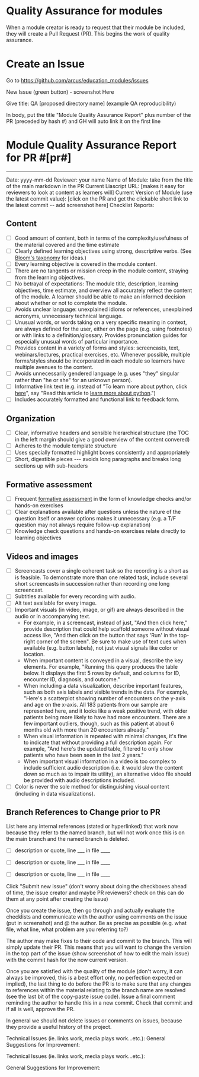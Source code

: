 # Quality Assurance for modules

When a module creator is ready to request that their module be included, they will create a Pull Request (PR).  This begins the work of quality assurance.

# Create an Issue

Go to https://github.com/arcus/education_modules/issues

New Issue (green button) - screenshot Here

Give title: QA [proposed directory name] (example QA reproducibility)

In body, put the title "Module Quality Assurance Report" plus number of the PR (preceded by hash #) and GH will auto link it on the first line

# Module Quality Assurance Report for PR #[pr#]  
----
Date: yyyy-mm-dd
Reviewer: your name
Name of Module: take from the title of the main markdown in the PR
Current Liascript URL: [makes it easy for reviewers to look at content as learners will]
Current Version of Module (use the latest commit value):  [click on the PR and get the clickable short link to the latest commit -- add screenshot here]
Checklist Reports:

## Content

* [ ] Good amount of content, both in terms of the complexity/usefulness of the material covered and the time estimate
* [ ] Clearly defined learning objectives using strong, descriptive verbs. (See [Bloom's taxonomy](https://cft.vanderbilt.edu/guides-sub-pages/blooms-taxonomy/) for ideas.)
* [ ] Every learning objective is covered in the module content.
* [ ] There are no tangents or mission creep in the module content, straying from the learning objectives.
* [ ] No betrayal of expectations: The module title, description, learning objectives, time estimate, and overview all accurately reflect the content of the module. A learner should be able to make an informed decision about whether or not to complete the module.
* [ ] Avoids unclear language: unexplained idioms or references, unexplained acronyms, unnecessary technical language.
* [ ] Unusual words, or words taking on a very specific meaning in context, are always defined for the user, either on the page (e.g. using footnotes) or with links to a definition/glossary. Provides pronunciation guides for especially unusual words of particular importance.
* [ ] Provides content in a variety of forms and styles: screencasts, text, webinars/lectures, practical exercises, etc. Whenever possible, multiple forms/styles should be incorporated in each module so learners have multiple avenues to the content.
* [ ] Avoids unnecessarily gendered language (e.g. uses "they" singular rather than "he or she" for an unknown person).
* [ ] Informative link text (e.g. instead of "To learn more about python, click [here](www.example.com)", say "Read this article to [learn more about python](www.example.com).")
* [ ] Includes accurately formatted and functional link to feedback form.

## Organization

* [ ] Clear, informative headers and sensible hierarchical structure (the TOC in the left margin should give a good overview of the content convered)
* [ ] Adheres to the module template structure
* [ ] Uses specially formatted highlight boxes consistently and appropriately
* [ ] Short, digestible pieces --- avoids long paragraphs and breaks long sections up with sub-headers

## Formative assessment

* [ ] Frequent [formative assessment](https://carpentries.github.io/instructor-training/02-practice-learning/#identifying-and-correcting-misconceptions) in the form of knowledge checks and/or hands-on exercises
* [ ] Clear explanations available after questions unless the nature of the question itself or answer options makes it unnecessary (e.g. a T/F question may not always require follow-up explanation)
* [ ] Knowledge check questions and hands-on exercises relate directly to learning objectives

## Videos and images

* [ ] Screencasts cover a single coherent task so the recording is a short as is feasible. To demonstrate more than one related task, include several short screencasts in succession rather than recording one long screencast.
* [ ] Subtitles available for every recording with audio.
* [ ] Alt text available for every image.
* [ ] Important visuals (in video, image, or gif) are always described in the audio or in accompanying text.
  - For example, in a screencast, instead of just, "And then click here," provide description that could help scaffold someone without visual access like, "And then click on the button that says 'Run' in the top-right corner of the screen". Be sure to make use of text cues when available (e.g. button labels), not just visual signals like color or location.
  - When important content is conveyed in a visual, describe the key elements. For example, "Running this query produces the table below. It displays the first 5 rows by default, and columns for ID, encounter ID, diagnosis, and outcome."
  - When including a data visualization, describe important features, such as both axis labels and visible trends in the data. For example, "Here's a scatterplot showing number of encounters on the y-axis and age on the x-axis. All 183 patients from our sample are represented here, and it looks like a weak positive trend, with older patients being more likely to have had more encounters. There are a few important outliers, though, such as this patient at about 6 months old with more than 20 encounters already."
  - When visual information is repeated with minimal changes, it's fine to indicate that without providing a full description again. For example, "And here's the updated table, filtered to only show patients who have been seen in the last 2 years."
  - When important visual information in a video is too complex to include sufficient audio description (i.e. it would slow the content down so much as to impair its utility), an alternative video file should be provided with audio descriptions included.
* [ ] Color is never the sole method for distinguishing visual content (including in data visualizations).

## Branch References to Change prior to PR

List here any internal references (stated or hyperlinked) that work now because they refer to the named branch, but will not work once this is on the main branch and the named branch is deleted.

* [ ] description or quote, line ___ in file ____
* [ ] description or quote, line ___ in file ____
* [ ] description or quote, line ___ in file ____


Click "Submit new issue" (don't worry about doing the checkboxes ahead of time, the issue creator and maybe PR reviewers? check on this can do them at any point after creating the issue)

Once you create the issue, then go through and actually evaluate the checklists and communicate with the author using comments on the issue (put in screenshot) and @ the author.  Be as precise as possible (e.g. what file, what line, what problem are you referring to?)

The author may make fixes to their code and commit to the branch.  This will simply update their PR.  This means that you will want to change the version in the top part of the issue (show screenshot of how to edit the main issue) with the commit hash for the now current version.

Once you are satisfied with the quality of the module (don't worry, it can always be improved, this is a best effort only, no perfection expected or implied), the last thing to do before the PR is to make sure that any changes to references within the material relating to the branch name are resolved (see the last bit of the copy-paste issue code).  Issue a final comment reminding the author to handle this in a new commit.  Check that commit and if all is well, approve the PR.

In general we should not delete issues or comments on issues, because they provide a useful history of the project.


Technical Issues (ie. links work, media plays work…etc.):
General Suggestions for Improvement:



Technical Issues (ie. links work, media plays work…etc.):

General Suggestions for Improvement:
